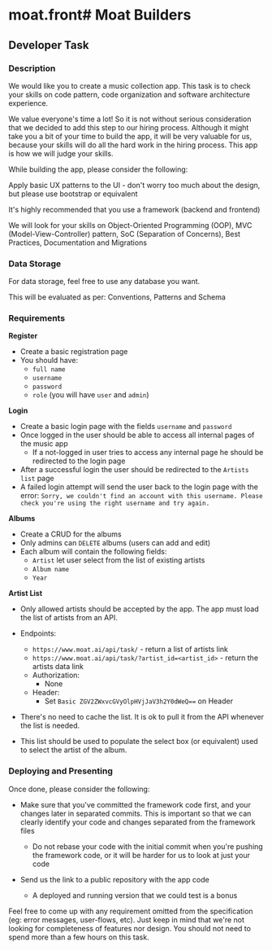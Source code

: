 # moat.front# Moat Builders

## Developer Task

### Description

We would like you to create a music collection app. This task is to check your skills on code pattern, code organization and software architecture experience.

We value everyone's time a lot! So it is not without serious consideration that we decided to add this step to our hiring process. Although it might take you a bit of your time to build the app, it will be very valuable for us, because your skills will do all the hard work in the hiring process. This app is how we will judge your skills.

While building the app, please consider the following:

Apply basic UX patterns to the UI - don't worry too much about the design, but please use bootstrap or equivalent

It's highly recommended that you use a framework (backend and frontend)

We will look for your skills on Object-Oriented Programming (OOP), MVC (Model-View-Controller) pattern, SoC (Separation of Concerns), Best Practices, Documentation and Migrations

### Data Storage

For data storage, feel free to use any database you want.

This will be evaluated as per: Conventions, Patterns and Schema


### Requirements

**Register**

- Create a basic registration page
- You should have:
    - `full name`
    - `username`
    - `password`
    - `role` (you will have `user` and `admin`)

**Login**

- Create a basic login page with the fields `username` and `password`
- Once logged in the user should be able to access all internal pages of the music app
    - If a not-logged in user tries to access any internal page he should be redirected to the login page
- After a successful login the user should be redirected to the `Artists list` page
- A failed login attempt will send the user back to the login page with the error: `Sorry, we couldn't find an account with this username. Please check you're using the right username and try again.`

**Albums**

- Create a CRUD for the albums
- Only admins can `DELETE` albums (users can add and edit)
- Each album will contain the following fields:
    - `Artist` let user select from the list of existing artists
    - `Album name`
    - `Year`

**Artist List**

- Only allowed artists should be accepted by the app. The app must load the list of artists from an API.

- Endpoints:
    - `https://www.moat.ai/api/task/` - return a list of artists link
    - `https://www.moat.ai/api/task/?artist_id=<artist_id>` - return the artists data link
    - Authorization:
        - None
    - Header:
        - Set `Basic ZGV2ZWxvcGVyOlpHVjJaV3h2Y0dWeQ==` on Header

- There's no need to cache the list. It is ok to pull it from the API whenever the list is needed.
- This list should be used to populate the select box (or equivalent) used to select the artist of the album.

### Deploying and Presenting

Once done, please consider the following:

- Make sure that you've committed the framework code first, and your changes later in separated commits. This is important so that we can clearly identify your code and changes separated from the framework files

    - Do not rebase your code with the initial commit when you're pushing the framework code, or it will be harder for us to look at just your code

- Send us the link to a public repository with the app code

	- A deployed and running version that we could test is a bonus


Feel free to come up with any requirement omitted from the specification (eg: error messages, user-flows, etc). Just keep in mind that we're not looking for completeness of features nor design. You should not need to spend more than a few hours on this task.
